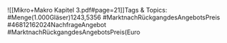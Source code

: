 
![[Mikro+Makro Kapitel 3.pdf#page=21]]Tags & Topics:
   #Menge(1.000Gläser)1243,5356
   #MarktnachRückgangdesAngebotsPreis
   #46812162024NachfrageAngebot
   #MarktnachRückgangdesAngebotsPreis(Euro